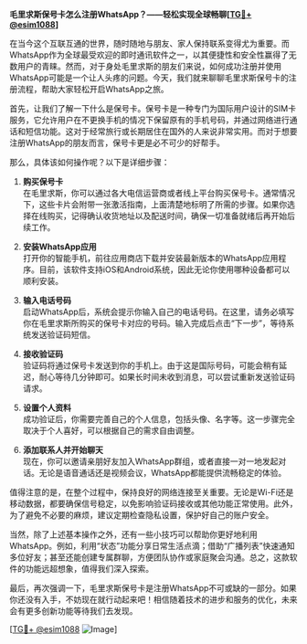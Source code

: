 **毛里求斯保号卡怎么注册WhatsApp？——轻松实现全球畅聊[[TG💪+ @esim1088](https://t.me/s/esim1088)]**

在当今这个互联互通的世界，随时随地与朋友、家人保持联系变得尤为重要。而WhatsApp作为全球最受欢迎的即时通讯软件之一，以其便捷性和安全性赢得了无数用户的青睐。然而，对于身处毛里求斯的朋友们来说，如何成功注册并使用WhatsApp可能是一个让人头疼的问题。今天，我们就来聊聊毛里求斯保号卡的注册流程，帮助大家轻松开启WhatsApp之旅。

首先，让我们了解一下什么是保号卡。保号卡是一种专门为国际用户设计的SIM卡服务，它允许用户在不更换手机的情况下保留原有的手机号码，并通过网络进行通话和短信功能。这对于经常旅行或长期居住在国外的人来说非常实用。而对于想要注册WhatsApp的朋友而言，保号卡更是必不可少的好帮手。

那么，具体该如何操作呢？以下是详细步骤：

1. **购买保号卡**  
   在毛里求斯，你可以通过各大电信运营商或者线上平台购买保号卡。通常情况下，这些卡片会附带一张激活指南，上面清楚地标明了所需的步骤。如果你选择在线购买，记得确认收货地址以及配送时间，确保一切准备就绪后再开始后续工作。

2. **安装WhatsApp应用**  
   打开你的智能手机，前往应用商店下载并安装最新版本的WhatsApp应用程序。目前，该软件支持iOS和Android系统，因此无论你使用哪种设备都可以顺利安装。

3. **输入电话号码**  
   启动WhatsApp后，系统会提示你输入自己的电话号码。在这里，请务必填写你在毛里求斯所购买的保号卡对应的号码。输入完成后点击“下一步”，等待系统发送验证码短信。

4. **接收验证码**  
   验证码将通过保号卡发送到你的手机上。由于这是国际号码，可能会稍有延迟，耐心等待几分钟即可。如果长时间未收到消息，可以尝试重新发送验证码请求。

5. **设置个人资料**  
   成功验证后，你需要完善自己的个人信息，包括头像、名字等。这一步骤完全取决于个人喜好，可以根据自己的需求自由调整。

6. **添加联系人并开始聊天**  
   现在，你可以邀请亲朋好友加入WhatsApp群组，或者直接一对一地发起对话。无论是语音通话还是视频会议，WhatsApp都能提供流畅稳定的体验。

值得注意的是，在整个过程中，保持良好的网络连接至关重要。无论是Wi-Fi还是移动数据，都要确保信号稳定，以免影响验证码接收或其他功能正常使用。此外，为了避免不必要的麻烦，建议定期检查隐私设置，保护好自己的账户安全。

当然，除了上述基本操作之外，还有一些小技巧可以帮助你更好地利用WhatsApp。例如，利用“状态”功能分享日常生活点滴；借助“广播列表”快速通知多位好友；甚至还能创建专属群聊，方便团队协作或家庭聚会沟通。总之，这款软件的功能远超想象，值得我们深入探索。

最后，再次强调一下，毛里求斯保号卡是注册WhatsApp不可或缺的一部分。如果你还没有入手，不妨现在就行动起来吧！相信随着技术的进步和服务的优化，未来会有更多创新功能等待我们去发现。

[[TG💪+ @esim1088](https://t.me/s/esim1088) ![Image](https://i.postimg.cc/4NQfJmqS/Snipaste-2025-05-13-00-14-12.png)]